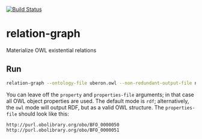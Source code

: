 [![Build Status](https://travis-ci.com/balhoff/relation-graph.svg?branch=master)](https://travis-ci.com/balhoff/relation-graph)

# relation-graph

Materialize OWL existential relations

## Run

```bash
relation-graph --ontology-file uberon.owl --non-redundant-output-file nonredundant.ttl --redundant-output-file redundant.ttl --mode rdf --property 'http://purl.obolibrary.org/obo/BFO_0000050' --property 'http://purl.obolibrary.org/obo/BFO_0000051' --properties-file more_properties.txt
```

You can leave off the `property` and `properties-file` arguments; in that case all OWL object properties are used. The default mode is `rdf`; 
alternatively, the `owl` mode will output RDF, but as a valid OWL structure. The `properties-file` should look like this:

```
http://purl.obolibrary.org/obo/BFO_0000050
http://purl.obolibrary.org/obo/BFO_0000051
```
